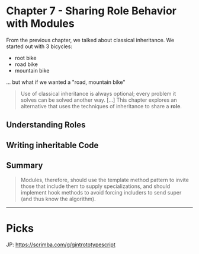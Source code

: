 # Chapter 7 - Sharing Role Behavior with Modules

From the previous chapter, we talked about classical inheritance. We started out with 3 bicycles:

- root bike
- road bike
- mountain bike

... but what if we wanted a "road, mountain bike"

> Use of classical inheritance is always optional; every problem it solves can be solved another way. [...] This chapter explores an alternative that uses the techniques of inheritance to share a **role**.

## Understanding Roles

## Writing inheritable Code

## Summary

> Modules, therefore, should use the template method pattern to invite those that include them to supply specializations, and should implement hook methods to avoid forcing includers to send super (and thus know the algorithm).

---

# Picks

JP: https://scrimba.com/g/gintrototypescript
